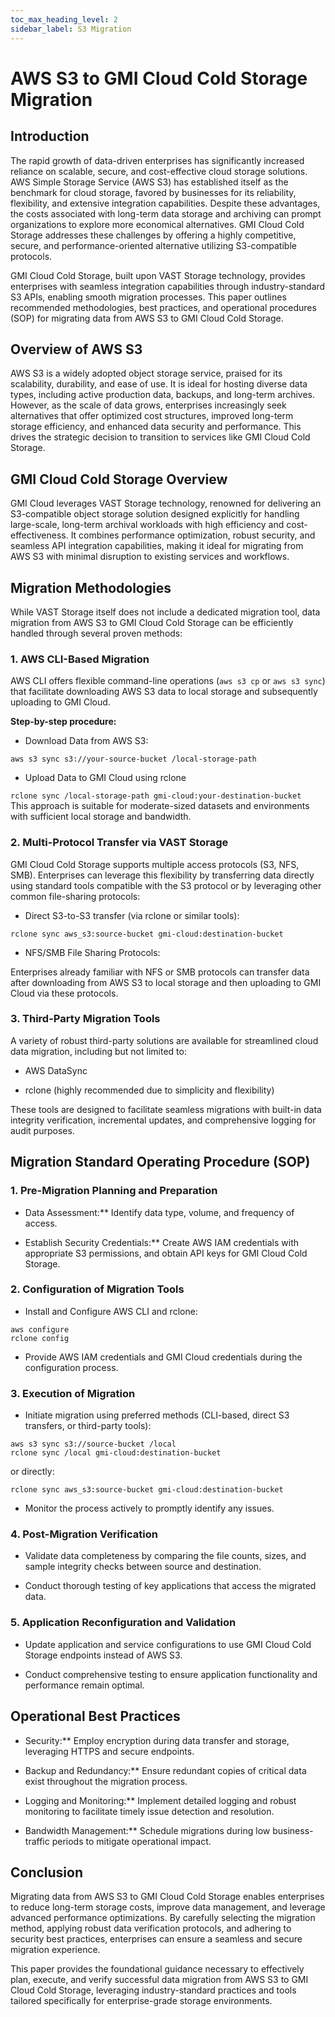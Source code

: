 ```yaml
---
toc_max_heading_level: 2
sidebar_label: S3 Migration
---
```


# AWS S3 to GMI Cloud Cold Storage Migration

## Introduction

The rapid growth of data-driven enterprises has significantly increased reliance on scalable, secure, and cost-effective cloud storage solutions. AWS Simple Storage Service (AWS S3) has established itself as the benchmark for cloud storage, favored by businesses for its reliability, flexibility, and extensive integration capabilities. Despite these advantages, the costs associated with long-term data storage and archiving can prompt organizations to explore more economical alternatives. GMI Cloud Cold Storage addresses these challenges by offering a highly competitive, secure, and performance-oriented alternative utilizing S3-compatible protocols.

GMI Cloud Cold Storage, built upon VAST Storage technology, provides enterprises with seamless integration capabilities through industry-standard S3 APIs, enabling smooth migration processes. This paper outlines recommended methodologies, best practices, and operational procedures (SOP) for migrating data from AWS S3 to GMI Cloud Cold Storage.

## Overview of AWS S3

AWS S3 is a widely adopted object storage service, praised for its scalability, durability, and ease of use. It is ideal for hosting diverse data types, including active production data, backups, and long-term archives. However, as the scale of data grows, enterprises increasingly seek alternatives that offer optimized cost structures, improved long-term storage efficiency, and enhanced data security and performance. This drives the strategic decision to transition to services like GMI Cloud Cold Storage.

## GMI Cloud Cold Storage Overview

GMI Cloud leverages VAST Storage technology, renowned for delivering an S3-compatible object storage solution designed explicitly for handling large-scale, long-term archival workloads with high efficiency and cost-effectiveness. It combines performance optimization, robust security, and seamless API integration capabilities, making it ideal for migrating from AWS S3 with minimal disruption to existing services and workflows.

## Migration Methodologies

While VAST Storage itself does not include a dedicated migration tool, data migration from AWS S3 to GMI Cloud Cold Storage can be efficiently handled through several proven methods:

### 1. AWS CLI-Based Migration

AWS CLI offers flexible command-line operations (`aws s3 cp` or `aws s3 sync`) that facilitate downloading AWS S3 data to local storage and subsequently uploading to GMI Cloud.

**Step-by-step procedure:**

* Download Data from AWS S3:

`aws s3 sync s3://your-source-bucket /local-storage-path`

* Upload Data to GMI Cloud using rclone

`rclone sync /local-storage-path gmi-cloud:your-destination-bucket`  
This approach is suitable for moderate-sized datasets and environments with sufficient local storage and bandwidth.

### 2. Multi-Protocol Transfer via VAST Storage

GMI Cloud Cold Storage supports multiple access protocols (S3, NFS, SMB). Enterprises can leverage this flexibility by transferring data directly using standard tools compatible with the S3 protocol or by leveraging other common file-sharing protocols:

* Direct S3-to-S3 transfer (via rclone or similar tools):

`rclone sync aws_s3:source-bucket gmi-cloud:destination-bucket`

* NFS/SMB File Sharing Protocols:

 Enterprises already familiar with NFS or SMB protocols can transfer data after downloading from AWS S3 to local storage and then uploading to GMI Cloud via these protocols.

### 3. Third-Party Migration Tools

A variety of robust third-party solutions are available for streamlined cloud data migration, including but not limited to:

* AWS DataSync

* rclone (highly recommended due to simplicity and flexibility)

These tools are designed to facilitate seamless migrations with built-in data integrity verification, incremental updates, and comprehensive logging for audit purposes.

## Migration Standard Operating Procedure (SOP)

### 1. Pre-Migration Planning and Preparation

* Data Assessment:** Identify data type, volume, and frequency of access.

* Establish Security Credentials:** Create AWS IAM credentials with appropriate S3 permissions, and obtain API keys for GMI Cloud Cold Storage.

### 2. Configuration of Migration Tools

* Install and Configure AWS CLI and rclone:

`aws configure`  
`rclone config`

* Provide AWS IAM credentials and GMI Cloud credentials during the configuration process.

### 3. Execution of Migration

* Initiate migration using preferred methods (CLI-based, direct S3 transfers, or third-party tools):

`aws s3 sync s3://source-bucket /local`  
`rclone sync /local gmi-cloud:destination-bucket`

or directly:

`rclone sync aws_s3:source-bucket gmi-cloud:destination-bucket`

* Monitor the process actively to promptly identify any issues.

### 4. Post-Migration Verification

* Validate data completeness by comparing the file counts, sizes, and sample integrity checks between source and destination.

* Conduct thorough testing of key applications that access the migrated data.

### 5. Application Reconfiguration and Validation

* Update application and service configurations to use GMI Cloud Cold Storage endpoints instead of AWS S3.

* Conduct comprehensive testing to ensure application functionality and performance remain optimal.

## Operational Best Practices

* Security:** Employ encryption during data transfer and storage, leveraging HTTPS and secure endpoints.

* Backup and Redundancy:** Ensure redundant copies of critical data exist throughout the migration process.

* Logging and Monitoring:** Implement detailed logging and robust monitoring to facilitate timely issue detection and resolution.

* Bandwidth Management:** Schedule migrations during low business-traffic periods to mitigate operational impact.

## Conclusion

Migrating data from AWS S3 to GMI Cloud Cold Storage enables enterprises to reduce long-term storage costs, improve data management, and leverage advanced performance optimizations. By carefully selecting the migration method, applying robust data verification protocols, and adhering to security best practices, enterprises can ensure a seamless and secure migration experience.

This paper provides the foundational guidance necessary to effectively plan, execute, and verify successful data migration from AWS S3 to GMI Cloud Cold Storage, leveraging industry-standard practices and tools tailored specifically for enterprise-grade storage environments.